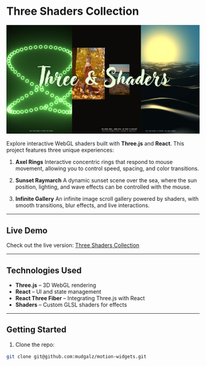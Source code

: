 # Three Shaders Collection

![Three Shaders Collection](public/og_image.webp)

Explore interactive WebGL shaders built with **Three.js** and **React**. This project features three unique experiences:

1. **Axel Rings**
   Interactive concentric rings that respond to mouse movement, allowing you to control speed, spacing, and color transitions.

2. **Sunset Raymarch**
   A dynamic sunset scene over the sea, where the sun position, lighting, and wave effects can be controlled with the mouse.

3. **Infinite Gallery**
   An infinite image scroll gallery powered by shaders, with smooth transitions, blur effects, and live interactions.

---

## Live Demo

Check out the live version: [Three Shaders Collection](https://motion-widgets.vercel.app/)

---

## Technologies Used

- **Three.js** – 3D WebGL rendering
- **React** – UI and state management
- **React Three Fiber** – Integrating Three.js with React
- **Shaders** – Custom GLSL shaders for effects

---

## Getting Started

1. Clone the repo:

```bash
git clone git@github.com:mudgalz/motion-widgets.git
```

